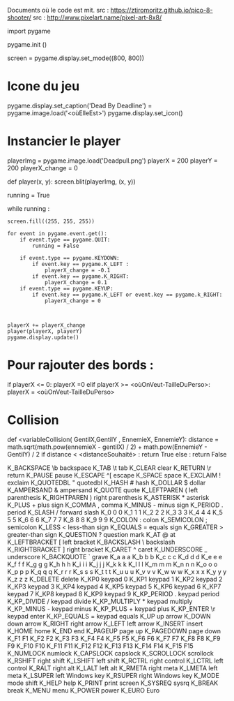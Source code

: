 Documents où le code est mit. 
src : https://ztiromoritz.github.io/pico-8-shooter/
src : http://www.pixelart.name/pixel-art-8x8/

import pygame

pygame.init ()

screen = pygame.display.set_mode((800, 800))

# Icone du jeu
pygame.display.set_caption('Dead By Deadline')
<NomDeVariablePourImage> = pygame.image.load('<oùElleEst>')
pygame.display.set_icon(<NomDeVariablePourImage>)

 # Instancier le player
playerImg = pygame.image.load('Deadpull.png')
playerX = 200
playerY = 200
playerX_change = 0

def player(x, y):
    screen.blit(playerImg, (x, y))

running = True 

while running :

    screen.fill((255, 255, 255))
    
    for event in pygame.event.get():
        if event.type == pygame.QUIT:
            running = False 

        if event.type == pygame.KEYDOWN:
            if event.key == pygame.K_LEFT :
                playerX_change = -0.1
            if event.key == pygame.K_RIGHT:
                playerX_change = 0.1
        if event.type == pygame.KEYUP:
            if event.key == pygame.K_LEFT or event.key == pygame.k_RIGHT:
                playerX_change = 0



    playerX += playerX_change
    player(playerX, playerY)
    pygame.display.update()
  
  
  
  # Pour rajouter des bords :   
  if playerX <= 0:
        playerX =0
    elif playerX >= <oùOnVeut-TailleDuPerso>:
        playerX = <oùOnVeut-TailleDuPerso>
  
  # Collision
  
  def <variableCollision( GentilX,GentilY , EnnemieX, EnnemieY):
         distance = math.sqrt(math.pow(ennemieX - gentilX) / 2) + math.pow(EnnemieY - GentilY) / 2
         if distance < <distanceSouhaité> :
              return True
         else :
              return False
 
 
 
 
 
 
 K_BACKSPACE   \b      backspace
K_TAB         \t      tab
K_CLEAR               clear
K_RETURN      \r      return
K_PAUSE               pause
K_ESCAPE      ^[      escape
K_SPACE               space
K_EXCLAIM     !       exclaim
K_QUOTEDBL    "       quotedbl
K_HASH        #       hash
K_DOLLAR      $       dollar
K_AMPERSAND   &       ampersand
K_QUOTE               quote
K_LEFTPAREN   (       left parenthesis
K_RIGHTPAREN  )       right parenthesis
K_ASTERISK    *       asterisk
K_PLUS        +       plus sign
K_COMMA       ,       comma
K_MINUS       -       minus sign
K_PERIOD      .       period
K_SLASH       /       forward slash
K_0           0       0
K_1           1       1
K_2           2       2
K_3           3       3
K_4           4       4
K_5           5       5
K_6           6       6
K_7           7       7
K_8           8       8
K_9           9       9
K_COLON       :       colon
K_SEMICOLON   ;       semicolon
K_LESS        <       less-than sign
K_EQUALS      =       equals sign
K_GREATER     >       greater-than sign
K_QUESTION    ?       question mark
K_AT          @       at
K_LEFTBRACKET [       left bracket
K_BACKSLASH   \       backslash
K_RIGHTBRACKET ]      right bracket
K_CARET       ^       caret
K_UNDERSCORE  _       underscore
K_BACKQUOTE   `       grave
K_a           a       a
K_b           b       b
K_c           c       c
K_d           d       d
K_e           e       e
K_f           f       f
K_g           g       g
K_h           h       h
K_i           i       i
K_j           j       j
K_k           k       k
K_l           l       l
K_m           m       m
K_n           n       n
K_o           o       o
K_p           p       p
K_q           q       q
K_r           r       r
K_s           s       s
K_t           t       t
K_u           u       u
K_v           v       v
K_w           w       w
K_x           x       x
K_y           y       y
K_z           z       z
K_DELETE              delete
K_KP0                 keypad 0
K_KP1                 keypad 1
K_KP2                 keypad 2
K_KP3                 keypad 3
K_KP4                 keypad 4
K_KP5                 keypad 5
K_KP6                 keypad 6
K_KP7                 keypad 7
K_KP8                 keypad 8
K_KP9                 keypad 9
K_KP_PERIOD   .       keypad period
K_KP_DIVIDE   /       keypad divide
K_KP_MULTIPLY *       keypad multiply
K_KP_MINUS    -       keypad minus
K_KP_PLUS     +       keypad plus
K_KP_ENTER    \r      keypad enter
K_KP_EQUALS   =       keypad equals
K_UP                  up arrow
K_DOWN                down arrow
K_RIGHT               right arrow
K_LEFT                left arrow
K_INSERT              insert
K_HOME                home
K_END                 end
K_PAGEUP              page up
K_PAGEDOWN            page down
K_F1                  F1
K_F2                  F2
K_F3                  F3
K_F4                  F4
K_F5                  F5
K_F6                  F6
K_F7                  F7
K_F8                  F8
K_F9                  F9
K_F10                 F10
K_F11                 F11
K_F12                 F12
K_F13                 F13
K_F14                 F14
K_F15                 F15
K_NUMLOCK             numlock
K_CAPSLOCK            capslock
K_SCROLLOCK           scrollock
K_RSHIFT              right shift
K_LSHIFT              left shift
K_RCTRL               right control
K_LCTRL               left control
K_RALT                right alt
K_LALT                left alt
K_RMETA               right meta
K_LMETA               left meta
K_LSUPER              left Windows key
K_RSUPER              right Windows key
K_MODE                mode shift
K_HELP                help
K_PRINT               print screen
K_SYSREQ              sysrq
K_BREAK               break
K_MENU                menu
K_POWER               power
K_EURO                Euro
